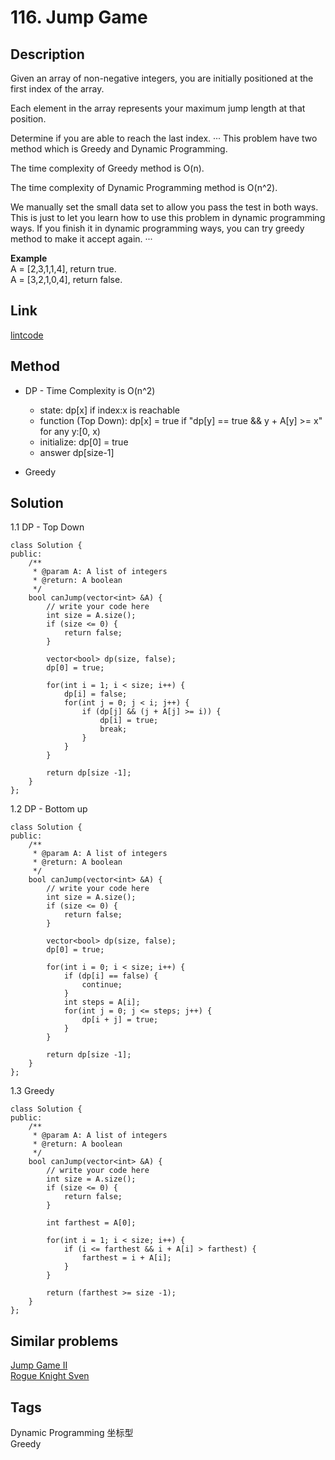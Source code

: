 # 116. Jump Game

## Description
Given an array of non-negative integers, you are initially positioned at the first index of the array.

Each element in the array represents your maximum jump length at that position.

Determine if you are able to reach the last index.
···
This problem have two method which is Greedy and Dynamic Programming.

The time complexity of Greedy method is O(n).

The time complexity of Dynamic Programming method is O(n^2).

We manually set the small data set to allow you pass the test in both ways. This is just to let you learn how to use this problem in dynamic programming ways. If you finish it in dynamic programming ways, you can try greedy method to make it accept again.
···

**Example**  
A = [2,3,1,1,4], return true.  
A = [3,2,1,0,4], return false.

## Link
[lintcode](https://www.lintcode.com/problem/jump-game/)

## Method
* DP - Time Complexity is O(n^2)  
  * state: dp[x] if index:x is reachable
  * function (Top Down): dp[x] = true if "dp[y] == true && y + A[y] >= x" for any y:[0, x)
  * initialize: dp[0] = true
  * answer dp[size-1] 

* Greedy
## Solution
1.1 DP - Top Down
~~~
class Solution {
public:
    /**
     * @param A: A list of integers
     * @return: A boolean
     */
    bool canJump(vector<int> &A) {
        // write your code here
        int size = A.size();
        if (size <= 0) {
            return false;
        }
        
        vector<bool> dp(size, false);
        dp[0] = true;
        
        for(int i = 1; i < size; i++) {
            dp[i] = false;
            for(int j = 0; j < i; j++) {
                if (dp[j] && (j + A[j] >= i)) {
                    dp[i] = true;
                    break;
                }
            }
        }
        
        return dp[size -1];
    }
};
~~~

1.2 DP - Bottom up
~~~
class Solution {
public:
    /**
     * @param A: A list of integers
     * @return: A boolean
     */
    bool canJump(vector<int> &A) {
        // write your code here
        int size = A.size();
        if (size <= 0) {
            return false;
        }
        
        vector<bool> dp(size, false);
        dp[0] = true;
        
        for(int i = 0; i < size; i++) {
            if (dp[i] == false) {
                continue;
            }
            int steps = A[i];
            for(int j = 0; j <= steps; j++) {
                dp[i + j] = true;
            }
        }
        
        return dp[size -1];
    }
};
~~~

1.3 Greedy
~~~
class Solution {
public:
    /**
     * @param A: A list of integers
     * @return: A boolean
     */
    bool canJump(vector<int> &A) {
        // write your code here
        int size = A.size();
        if (size <= 0) {
            return false;
        }

        int farthest = A[0];        

        for(int i = 1; i < size; i++) {
            if (i <= farthest && i + A[i] > farthest) {
                farthest = i + A[i];
            }
        }
        
        return (farthest >= size -1);
    }
};
~~~

## Similar problems
[Jump Game II](https://www.lintcode.com/problem/jump-game-ii/)  
[Rogue Knight Sven](https://www.lintcode.com/problem/rogue-knight-sven/)  

## Tags
Dynamic Programming 坐标型  
Greedy
